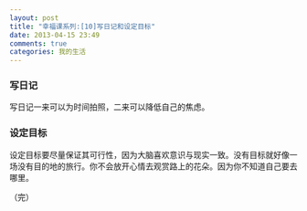 ```yaml
---
layout: post
title: "幸福课系列:[10]写日记和设定目标"
date: 2013-04-15 23:49
comments: true
categories: 我的生活
---
```

### 写日记
写日记一来可以为时间拍照，二来可以降低自己的焦虑。
### 设定目标
设定目标要尽量保证其可行性，因为大脑喜欢意识与现实一致。没有目标就好像一场没有目的地的旅行。你不会放开心情去观赏路上的花朵。因为你不知道自己要去哪里。

（完）
